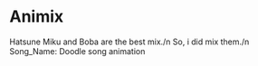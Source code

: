 # Animix
Hatsune Miku and Boba are the best mix./n
So, i did mix them./n
Song_Name: Doodle song animation
